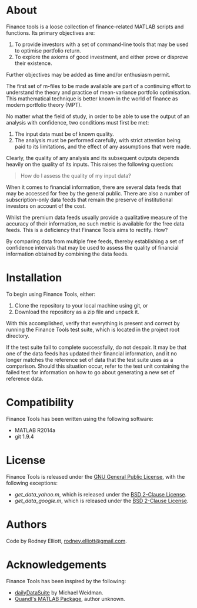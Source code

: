 About
=====
Finance tools is a loose collection of finance-related MATLAB scripts and
functions. Its primary objectives are:

1.  To provide investors with a set of command-line tools that may be used
    to optimise portfolio return.
2.  To explore the axioms of good investment, and either prove or disprove
    their existence.

Further objectives may be added as time and/or enthusiasm permit.

The first set of m-files to be made available are part of a continuing
effort to understand the theory and practice of mean-variance portfolio
optimisation. This mathematical technique is better known in the world of
finance as modern portfolio theory (MPT).

No matter what the field of study, in order to be able to use the output
of an analysis with confidence, two conditions must first be met:

1.  The input data must be of known quality.
2.  The analysis must be performed carefully, with strict attention being
    paid to its limitations, and the effect of any assumptions that were
    made.

Clearly, the quality of any analysis and its subsequent outputs depends
heavily on the quality of its inputs. This raises the following question:

>   How do I assess the quality of my input data?

When it comes to financial information, there are several data feeds that
may be accessed for free by the general public. There are also a number of
subscription-only data feeds that remain the preserve of institutional
investors on account of the cost.

Whilst the premium data feeds usually provide a qualitative measure of the
accuracy of their information, no such metric is available for the free
data feeds. This is a deficiency that Finance Tools aims to rectify. How?

By comparing data from multiple free feeds, thereby establishing a set of
confidence intervals that may be used to assess the quality of financial
information obtained by combining the data feeds.

Installation
============
To begin using Finance Tools, either:

1.  Clone the repository to your local machine using git, or
2.  Download the repository as a zip file and unpack it.

With this accomplished, verify that everything is present and correct by
running the Finance Tools test suite, which is located in the project root
directory.

If the test suite fail to complete successfully, do not despair. It may be
that one of the data feeds has updated their financial information, and it
no longer matches the reference set of data that the test suite uses as a
comparison. Should this situation occur, refer to the test unit containing
the failed test for information on how to go about generating a new set of
reference data.

Compatibility
=============
Finance Tools has been written using the following software:

* MATLAB R2014a
* git 1.9.4

License
=======
Finance Tools is released under the [GNU General Public License][gpl],
with the following exceptions:

* *get_data_yahoo.m*, which is released under the [BSD 2-Clause License][bsd].
* *get_data_google.m*, which is released under the [BSD 2-Clause License][bsd].

Authors
=======
Code by Rodney Elliott, <rodney.elliott@gmail.com>.

Acknowledgements
================
Finance Tools has been inspired by the following:

* [dailyDataSuite][dds] by Michael Weidman.
* [Quandl's MATLAB Package][quandl], author unknown.

[gpl]: http://www.gnu.org/licenses/gpl.html
[bsd]: http://opensource.org/licenses/BSD-2-Clause
[dds]: http://www.mathworks.com/matlabcentral/fileexchange/43627-download-daily-data-from-google-and-yahoo--finance
[quandl]: https://github.com/quandl/Matlab 